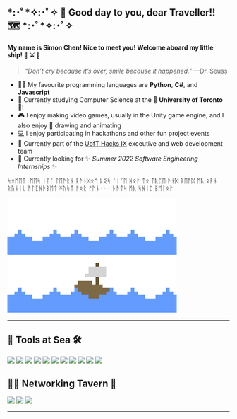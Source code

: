 ## \*:･ﾟ\*✧:･ﾟ✧ 👋 Good day to you, dear Traveller!! 🗺️ \*:･ﾟ\*✧:･ﾟ✧
#### My name is Simon Chen! Nice to meet you! Welcome aboard my little ship! 🌊 ⚔️ 🍺
> *"Don’t cry because it’s over, smile because it happened."* —Dr. Seuss 
- 👨‍💻 My favourite programming languages are **Python**, **C#**, and **Javascript**
- 🌲 Currently studying Computer Science at the 🏫 **University of Toronto** 🍄!
- 🎮 I enjoy making video games, usually in the Unity game engine, and I also enjoy 🎨 drawing and animating
- 💻 I enjoy participating in hackathons and other fun project events
- 🦌 Currently part of the [UofT Hacks IX](https://uofthacks.com/) exceutive and web development team
- 💪 Currently looking for ✨ *Summer 2022 Software Engineering Internships* ✨

ᛋᛟᛗᛖᛏᛁᛗᛖᛋ ᛁᛚᛚ ᛚᛖᚫᚱᚾ ᚱᚫᚾᛞᛟᛗ ᚦᛝᛋ ᛚᛁᚴᛖ ᚻᛟᚹ ᛏᛟ ᛏᚣᛈᛖ ᚫᚾᛞ ᚱᛖᚫᛞ ᛗᚣ ᛟᚹᚾ ᚱᚢᚾᛁᚳ ᚫᛚᛈᚻᚫᛒᛖᛏ ᛡᚢᛋᛏ ᚠᛟᚱ ᚠᚢᚾ᛫᛫᛫ ᚦᚫᛏᛋ ᛗᚣ ᛋᚻᛁᛈ ᛒᛖᛚᛟᚹ

![](images/ocean_wave.gif)![](images/ocean_wave.gif)![](images/ocean_wave.gif)![](images/ocean_wave.gif)![](images/ship.gif)![](images/ocean_wave.gif)

---
## 🔨 Tools at Sea 🛠️
![](https://img.shields.io/badge/​-Python-<COLOR>?style=flat&logo=python&logoColor=white) ![](https://img.shields.io/badge/​-C%23-<COLOR>?style=flat&logo=c-sharp&logoColor=white) ![](https://img.shields.io/badge/​-Javascript-<COLOR>?style=flat&logo=javascript&logoColor=white) ![](https://img.shields.io/badge/​-Java-<COLOR>?style=flat&logo=java&logoColor=white) ![](https://img.shields.io/badge/​-Unity-0af?style=flat&logo=unity&logoColor=white) ![](https://img.shields.io/badge/​-React-0af?style=flat&logo=react&logoColor=white) ![](https://img.shields.io/badge/​-Flask-0af?style=flat&logo=flask&logoColor=white) ![](https://img.shields.io/badge/​-Firebase-0af?style=flat&logo=firebase&logoColor=white) ![](https://img.shields.io/badge/​-Git-fa0?style=flat&logo=git&logoColor=white) ![](https://img.shields.io/badge/​-Github-fa0?style=flat&logo=github&logoColor=white) ![](https://img.shields.io/badge/​-Figma-fa0?style=flat&logo=figma&logoColor=white)

## 👥💬 Networking Tavern 🍺
[![](https://img.shields.io/badge/LinkedIn-0a66c2?style=flat&logo=linkedin&logoColor=white)](https://www.linkedin.com/in/simon-chen-sc/) [![](https://img.shields.io/badge/Twitter-1da1f2?style=flat&logo=twitter&logoColor=white)](https://twitter.com/SimonChen2002/) [![](https://img.shields.io/badge/Instagram-f66?style=flat&logo=instagram&logoColor=white)](https://www.instagram.com/0x80070570/)

---
